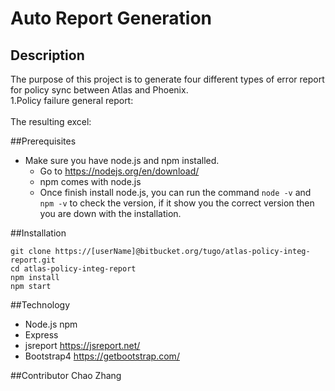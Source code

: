 # Auto Report Generation
## Description
The purpose of this project is to generate four different types of error report for policy sync between Atlas and Phoenix.  
1.Policy failure general report:   
<br> The resulting excel:   


##Prerequisites
* Make sure you have node.js and npm installed.
   * Go to https://nodejs.org/en/download/
   * npm comes with node.js
   * Once finish install node.js, you can run the command ` node -v ` and ` npm -v ` to check the version, if it show you the correct version then you are down with the installation.
   
##Installation

```shell
git clone https://[userName]@bitbucket.org/tugo/atlas-policy-integ-report.git
cd atlas-policy-integ-report
npm install
npm start
```

##Technology
* Node.js  npm
* Express
* jsreport https://jsreport.net/
* Bootstrap4 https://getbootstrap.com/

##Contributor
Chao Zhang


   